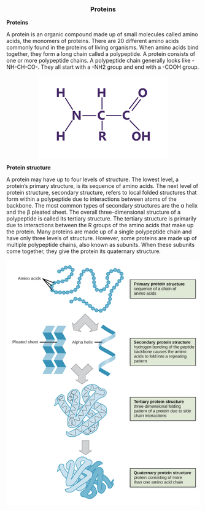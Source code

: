 <div align="center">
  <h3>Proteins</h3>
</div>

**Proteins**

A protein is an organic compound made up of small molecules called amino acids, the monomers of proteins. There are 20 different amino acids commonly found in the proteins of living organisms. When amino acids bind together, they form a long chain called a polypeptide. A protein consists of one or more polypeptide chains. A polypeptide chain generally looks like -NH-CH-CO-. They all start with a -NH2 group and end with a -COOH group.

<div align="center">
  <img src="popylpeptide chain.png">
</div>
  
**Protein structure**

A protein may have up to four levels of structure. The lowest level, a protein’s primary structure, is its sequence of amino acids. The next level of protein structure, secondary structure, refers to local folded structures that form within a polypeptide due to interactions between atoms of the backbone. The most common types of secondary structures are the α helix and the β pleated sheet. The overall three-dimensional structure of a polypeptide is called its tertiary structure. The tertiary structure is primarily due to interactions between the R groups of the amino acids that make up the protein. Many proteins are made up of a single polypeptide chain and have only three levels of structure. However, some proteins are made up of multiple polypeptide chains, also known as subunits. When these subunits come together, they give the protein its quaternary structure.

<div align="center">
  <img src="protein structures.png">
</div>
